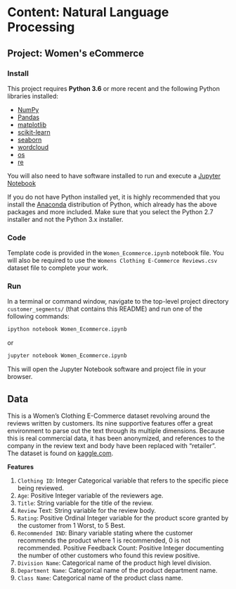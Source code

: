 # Content: Natural Language Processing
## Project: Women's eCommerce

### Install

This project requires **Python 3.6** or more recent and the following Python libraries installed:

- [NumPy](http://www.numpy.org/)
- [Pandas](http://pandas.pydata.org)
- [matplotlib](http://matplotlib.org/)
- [scikit-learn](http://scikit-learn.org/stable/)
- [seaborn](https://seaborn.pydata.org)
- [wordcloud](https://github.com/amueller/word_cloud)
- [os](https://docs.python.org/2/library/os.html)
- [re](https://docs.python.org/2/library/re.html?highlight=re#module-re)

You will also need to have software installed to run and execute a [Jupyter Notebook](http://ipython.org/notebook.html)

If you do not have Python installed yet, it is highly recommended that you install the [Anaconda](http://continuum.io/downloads) distribution of Python, which already has the above packages and more included. Make sure that you select the Python 2.7 installer and not the Python 3.x installer.

### Code

Template code is provided in the `Women_Ecommerce.ipynb` notebook file. You will also be required to use  the `Womens Clothing E-Commerce Reviews.csv` dataset file to complete your work.
### Run

In a terminal or command window, navigate to the top-level project directory `customer_segments/` (that contains this README) and run one of the following commands:

```bash
ipython notebook Women_Ecommerce.ipynb
```  
or
```bash
jupyter notebook Women_Ecommerce.ipynb
```

This will open the Jupyter Notebook software and project file in your browser.

## Data

This is a Women’s Clothing E-Commerce dataset revolving around the reviews written by customers. Its nine supportive features offer a great environment to parse out the text through its multiple dimensions. Because this is real commercial data, it has been anonymized, and references to the company in the review text and body have been replaced with “retailer”. The dataset is found on [kaggle.com](https://www.kaggle.com/nicapotato/womens-ecommerce-clothing-reviews/home).

**Features**

1) `Clothing ID`: Integer Categorical variable that refers to the specific piece being reviewed.
2) `Age`: Positive Integer variable of the reviewers age.
3) `Title`: String variable for the title of the review.
4) `Review` Text: String variable for the review body.
5) `Rating`: Positive Ordinal Integer variable for the product score granted by the customer from 1 Worst, to 5 Best.
6) `Recommended IND`: Binary variable stating where the customer recommends the product where 1 is recommended, 0 is not recommended.
Positive Feedback Count: Positive Integer documenting the number of other customers who found this review positive.
7) `Division Name`: Categorical name of the product high level division.
8) `Department Name`: Categorical name of the product department name.
9) `Class Name`: Categorical name of the product class name.
